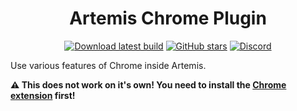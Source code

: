 <div align="center">
  <h1>Artemis Chrome Plugin</h1>

  [![Download latest build](https://img.shields.io/badge/latest_build-download-green)](https://nightly.link/Artemis-RGB/Artemis.Plugins.Modules.Chrome/workflows/build/main/Artemis.Plugins.Modules.Chrome.zip)
  [![GitHub stars](https://img.shields.io/github/stars/Artemis-RGB/Artemis.Plugins.Modules.Chrome.svg)](https://github.com/Artemis-RGB/Artemis.Plugins.Modules.Chrome/stargazers)
  [![Discord](https://img.shields.io/discord/392093058352676874?logo=discord&logoColor=white)](https://discord.gg/S3MVaC9)
</div>

Use various features of Chrome inside Artemis.

**⚠️ This does not work on it's own! You need to install the [Chrome extension](https://github.com/Artemis-RGB/ArtemisChromeExtension) first!**

